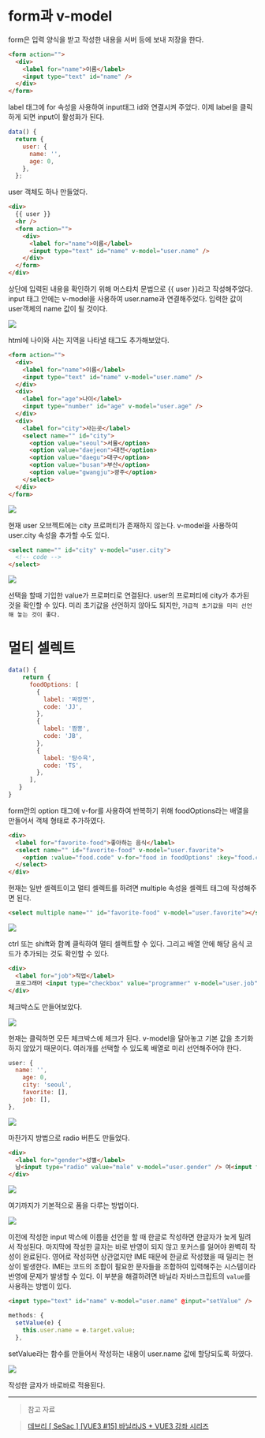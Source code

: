 # form과 v-model

form은 입력 양식을 받고 작성한 내용을 서버 등에 보내 저장을 한다.

```html
<form action="">
  <div>
    <label for="name">이름</label>
    <input type="text" id="name" />
  </div>
</form>
```

label 태그에 for 속성을 사용하여 input태그 id와 연결시켜 주었다.
이제 label을 클릭하게 되면 input이 활성화가 된다.

```javascript
data() {
  return {
    user: {
      name: '',
      age: 0,
    },
  };
```

user 객체도 하나 만들었다.

```html
<div>
  {{ user }}
  <hr />
  <form action="">
    <div>
      <label for="name">이름</label>
      <input type="text" id="name" v-model="user.name" />
    </div>
  </form>
</div>
```

상단에 입력된 내용을 확인하기 위해 머스타치 문법으로 {{ user }}라고 작성해주었다.
input 태그 안에는 v-model을 사용하여 user.name과 연결해주었다.
입력한 값이 user객체의 name 값이 될 것이다.

![](https://velog.velcdn.com/images/reasonz/post/34beb51f-9e70-4aba-897a-c3a9af7686bb/image.gif)

html에 나이와 사는 지역을 나타낼 태그도 추가해보았다.

```html
<form action="">
  <div>
    <label for="name">이름</label>
    <input type="text" id="name" v-model="user.name" />
  </div>
  <div>
    <label for="age">나이</label>
    <input type="number" id="age" v-model="user.age" />
  </div>
  <div>
    <label for="city">사는곳</label>
    <select name="" id="city">
      <option value="seoul">서울</option>
      <option value="daejeon">대전</option>
      <option value="daegu">대구</option>
      <option value="busan">부산</option>
      <option value="gwangju">광주</option>
    </select>
  </div>
</form>
```

![](https://velog.velcdn.com/images/reasonz/post/1482107d-c4e1-4688-b176-72eb976536ed/image.gif)

현재 user 오브젝트에는 city 프로퍼티가 존재하지 않는다.
v-model을 사용하여 user.city 속성을 추가할 수도 있다.

```html
<select name="" id="city" v-model="user.city">
  <!-- code -->
</select>
```

![](https://velog.velcdn.com/images/reasonz/post/b566aba0-c83b-4ecb-bca5-396ec95a3bf9/image.gif)

선택을 할때 기입한 value가 프로퍼티로 연결된다.
user의 프로퍼티에 city가 추가된 것을 확인할 수 있다.
미리 초기값을 선언하지 않아도 되지만, `가급적 초기값을 미리 선언해 놓는 것이 좋다.`

# 멀티 셀렉트

```javascript
data() {
    return {
      foodOptions: [
        {
          label: '짜장면',
          code: 'JJ',
        },
        {
          label: '짬뽕',
          code: 'JB',
        },
        {
          label: '탕수육',
          code: 'TS',
        },
      ],
   }
}
```

form안의 option 태그에 v-for를 사용하여 반복하기 위해 foodOptions라는 배열을 만들어서 객체 형태로 추가하였다.

```html
<div>
  <label for="favorite-food">좋아하는 음식</label>
  <select name="" id="favorite-food" v-model="user.favorite">
    <option :value="food.code" v-for="food in foodOptions" :key="food.code">{{ food.label }}</option>
  </select>
</div>
```

현재는 일반 셀렉트이고 멀티 셀렉트를 하려면 multiple 속성을 셀렉트 태그에 작성해주면 된다.

```html
<select multiple name="" id="favorite-food" v-model="user.favorite"></select>
```

![](https://velog.velcdn.com/images/reasonz/post/db54b8f4-8dd7-42f2-ac70-046ddfcbc998/image.gif)

ctrl 또는 shift와 함꼐 클릭하여 멀티 셀렉트할 수 있다.
그리고 배열 안에 해당 음식 코드가 추가되는 것도 확인할 수 있다.

```html
<div>
  <label for="job">직업</label>
  프로그래머 <input type="checkbox" value="programmer" v-model="user.job" /> 가수 <input type="checkbox" value="singer" v-model="user.job" /> 교사 <input type="checkbox" value="teacher" v-model="user.job" />
</div>
```

체크박스도 만들어보았다.

![](https://velog.velcdn.com/images/reasonz/post/f679b23a-b747-4bae-9198-375e1e99ae17/image.gif)

현재는 클릭하면 모든 체크박스에 체크가 된다.
v-model을 달아놓고 기본 값을 초기화하지 않았기 때문이다.
여러개를 선택할 수 있도록 배열로 미리 선언해주어야 한다.

```javascript
user: {
  name: '',
    age: 0,
    city: 'seoul',
    favorite: [],
    job: [],
},
```

![](https://velog.velcdn.com/images/reasonz/post/d4594d37-de65-4b69-8374-17d6397c354e/image.gif)

마찬가지 방법으로 radio 버튼도 만들었다.

```html
<div>
  <label for="gender">성별</label>
  남<input type="radio" value="male" v-model="user.gender" /> 여<input type="radio" value="female" v-model="user.gender" />
</div>
```

![](https://velog.velcdn.com/images/reasonz/post/bf542aa3-a33f-4220-ac62-976029cccea1/image.gif)

여기까지가 기본적으로 폼을 다루는 방법이다.

![](https://velog.velcdn.com/images/reasonz/post/e48a5e49-079b-40a2-9fa6-85129bdb28b0/image.gif)

이전에 작성한 input 박스에 이름을 선언을 할 때 한글로 작성하면 한글자가 늦게 밀려서 작성된다. 마지막에 작성한 글자는 바로 반영이 되지 않고 포커스를 잃어야 완벽히 작성이 완료된다.
영어로 작성하면 상관없지만 IME 때문에 한글로 작성했을 때 밀리는 현상이 발생한다.
IME는 코드의 조합이 필요한 문자들을 조합하여 입력해주는 시스템이라 반영에 문제가 발생할 수 있다.
이 부분을 해결하려면 바닐라 자바스크립트의 `value`를 사용하는 방법이 있다.

```html
<input type="text" id="name" v-model="user.name" @input="setValue" />
```

```javascript
methods: {
  setValue(e) {
    this.user.name = e.target.value;
  },
```

setValue라는 함수를 만들어서 작성하는 내용이 user.name 값에 할당되도록 하였다.

![](https://velog.velcdn.com/images/reasonz/post/73e01004-0e23-44a9-ac2e-1c47f832573b/image.gif)

작성한 글자가 바로바로 적용된다.

---

> 참고 자료

> [데브리 [ SeSac ] [VUE3 #15] 바닐라JS + VUE3 강좌 시리즈](https://www.youtube.com/watch?v=jrn-nXpH7C0&list=PLpJDjPqxGWGrAEfHRAXf59m0krxxEzic5&index=15&ab_channel=%EB%8D%B0%EB%B8%8C%EB%A6%AC)
